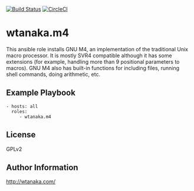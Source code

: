 [![Build Status](https://travis-ci.org/wtanaka/ansible-role-m4.svg?branch=master)](https://travis-ci.org/wtanaka/ansible-role-m4)
[![CircleCI](https://circleci.com/gh/wtanaka/ansible-role-m4.svg?style=svg)](https://circleci.com/gh/wtanaka/ansible-role-m4)

wtanaka.m4
============

This ansible role installs GNU M4, an implementation of the
traditional Unix macro processor. It is mostly SVR4 compatible
although it has some extensions (for example, handling more than 9
positional parameters to macros). GNU M4 also has built-in functions
for including files, running shell commands, doing arithmetic, etc.

Example Playbook
----------------

    - hosts: all
      roles:
         - wtanaka.m4

License
-------

GPLv2

Author Information
------------------

http://wtanaka.com/
